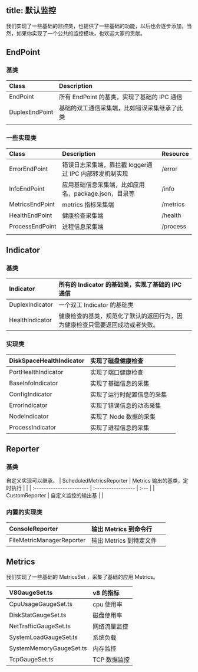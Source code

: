 title: 默认监控
---

我们实现了一些基础的监控类，也提供了一些基础的功能，以后也会逐步添加，当然，如果你实现了一个公共的监控模块，也欢迎大家的贡献。

## EndPoint

### 基类

| Class          | Description                   |      |
| :------------- | :---------------------------- | :--- |
| EndPoint       | 所有 EndPoint 的基类，实现了基础的 IPC 通信 |      |
| DuplexEndPoint | 基础的双工通信采集端，比如错误采集继承了此类        |      |
|                |                               |      |


### 一些实现类
| Class           | Description                       | Resource |
| :-------------- | :-------------------------------- | :------- |
| ErrorEndPoint   | 错误日志采集端，靠拦截 logger通过 IPC 内部转发机制实现 | /error   |
| InfoEndPoint    | 应用基础信息采集端，比如应用名，package.json，目录等  | /info    |
| MetricsEndPoint | metrics 指标采集端                     | /metrics |
| HealthEndPoint  | 健康检查采集端                           | /health  |
| ProcessEndPoint | 进程信息采集端                           | /process |
|                 |                                   |          |


## Indicator

### 基类
| Indicator       | 所有的 Indicator 的基础类，实现了基础的 IPC 通信       |      |
| :-------------- | :------------------------------------- | :--- |
| DuplexIndicator | 一个双工 Indicator 的基础类                    |      |
| HealthIndicator | 健康检查的基类，规范化了默认的返回行为，因为健康检查只需要返回成功或者失败。 |      |

### 实现类

| DiskSpaceHealthIndicator | 实现了磁盘健康检查      |      |
| :----------------------- | :------------- | :--- |
| PortHealthIndicator      | 实现了端口健康检查      |      |
| BaseInfoIndicator        | 实现了基础信息的采集     |      |
| ConfigIndicator          | 实现了运行时配置信息的采集  |      |
| ErrorIndicator           | 实现了错误信息的动态采集   |      |
| NodeIndicator            | 实现了 Node 数据的采集 |      |
| ProcessIndicator         | 实现了进程信息的采集     |      |


## Reporter

### 基类
自定义实现可以继承。
| ScheduledMetricsReporter | Metrics 输出的基类，定时执行 |      |
| :----------------------- | :----------------- | :--- |
| CustomReporter           | 自定义监控的输出基          |      |


### 内置的实现类
| ConsoleReporter           | 输出 Metrics 到命令行  |      |
| :------------------------ | :--------------- | :--- |
| FileMetricManagerReporter | 输出 Metrics 到特定文件 |      |

## Metrics

我们实现了一些基础的 MetricsSet ，采集了基础的应用 Metrics。

| V8GaugeSet.ts           | v8 的指标   |
| :---------------------- | :------- |
| CpuUsageGaugeSet.ts     | cpu 使用率  |
| DiskStatGaugeSet.ts     | 磁盘使用率    |
| NetTrafficGaugeSet.ts   | 网络流量监控   |
| SystemLoadGaugeSet.ts   | 系统负载     |
| SystemMemoryGaugeSet.ts | 内存监控     |
| TcpGaugeSet.ts          | TCP 数据监控 |

